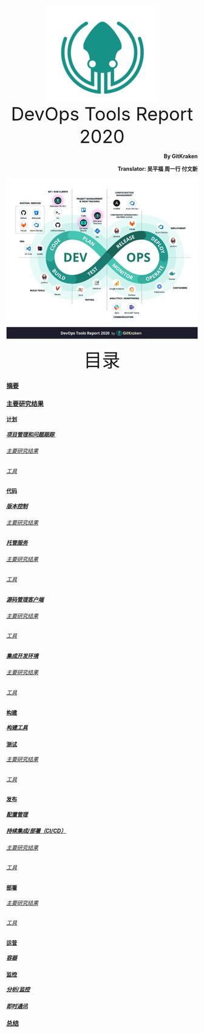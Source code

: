 <div align='center'>
  <img src=images/gitkraken_icon.png/>
</div>
<div align='center'><font size='70'>DevOps Tools Report 2020</font></div>
<p align="right"><b>By GitKraken</b></p>
<p align="right"><b>Translator: 吴平福 周一行 付文新</b></p>

![0-2](images/tools_chain.png)

![0-3](images/page_front.png)
<div align='center' ><font size='35'>目录</font></div>

### [摘要](./Part1.md/#摘要)

### [主要研究结果](Part1.md/#主要研究结果)

#### [计划](Part1.md/#计划)

##### [项目管理和问题跟踪 ](Part1.md/#项目管理和问题跟踪)

###### [主要研究结果](Part1.md/#主要研究结果)

###### [ 工具](Part1.md/#工具)

#### [代码](Part1.md/#代码)

##### [版本控制](Part1.md/#版本控制)

###### [主要研究结果](Part1.md/#主要研究结果-1)

##### [托管服务](Part1.md/#托管服务)

###### [主要研究结果](Part1.md/#主要研究结果-2)

###### [工具](Part1.md/#工具-1)

##### [源码管理客户端](.Part2.md/#源码管理客户端)

###### [主要研究结果](Part2.md/#主要研究结果)

###### [工具](Part2.md/#工具)

##### [集成开发环境](Part2.md/#集成开发环境)

###### [主要研究结果](Part2.md/#主要研究结果-1)

###### [工具](Part2.md/#工具-1)

#### [构建](Part2.md/#构建)

##### [构建工具](Part2.md/#构建工具)

#### [测试](Part2.md/#测试)

###### [主要研究结果](Part2.md/#主要研究结果-2)

###### [工具](Part2.md/#工具-2)

#### [发布](Part3.md/#发布)

##### [配置管理](Part3.md/#配置管理)

##### [持续集成/部署（CI/CD）](Part3.md/#持续集成/交付（CI/CD）)

###### [主要研究结果](Part3.md/#主要研究结果)

###### [工具](Part3.md/#工具)

#### [部署](Part3.md/#部署)

###### [主要研究结果](Part3.md/#主要研究结果-1)

###### [工具](Part3.md/#工具-1)

#### [运营](Part3.md/#运营)

##### [容器](Part3.md/#容器)

#### [监控](Part3.md/#监控)

##### [分析/监控](Part3.md/#分析监控)

##### [即时通讯](Part3.md/#即时通讯)

### [总结](Part3.md/#总结)

